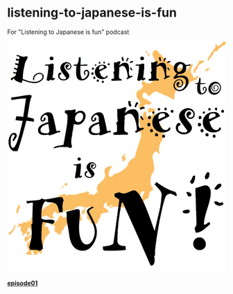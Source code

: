 listening-to-japanese-is-fun
============================

For "Listening to Japanese is fun" podcast
<p><img src="images/listening-to-japanese-is-fun-coverart.jpg" alt="coverart"></p>
<a href="Stage2listening01.mp3"><strong>episode01</strong></a>
